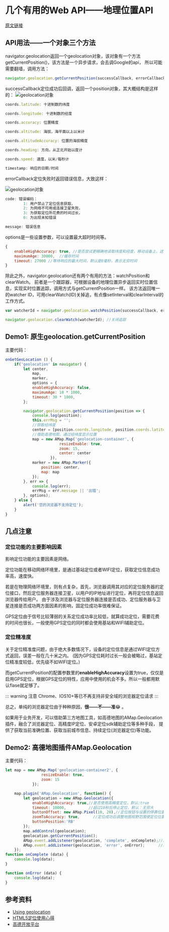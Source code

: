# 几个有用的Web API——地理位置API

[原文链接](https://denzel.netlify.com/js/useful_webapis_geolocation.html?_=2345677654321)

## API用法——一个对象三个方法
navigator.geolocation返回一个geolocation对象，该对象有一个方法getCurrentPosition()，该方法是一个异步请求，会去调Google的api，
所以可能需要翻墙，调用方法：
```js
navigator.geolocation.getCurrentPosition(successCallback, errorCallback, options);
```
successCallback定位成功后回调，返回一个position对象，其大概结构是这样的：
![geolocation对象](http://pn4meizzc.bkt.clouddn.com/blogWX20180528-105336.png)

```js
coords.latitude: 十进制数的纬度

coords.longitude: 十进制数的经度

coords.accuracy: 位置精度

coords.altitude: 海拔，海平面以上以米计

coords.altitudeAccuracy: 位置的海拔精度

coords.heading: 方向，从正北开始以度计

coords.speed: 速度，以米/每秒计

timestamp: 响应的日期/时间
```


errorCallback定位失败时返回错误信息，大致这样：

![geolocation对象](http://pn4meizzc.bkt.clouddn.com/WX20180528-110527.png)

```js
code: 错误编码：
		1: 用户禁止了定位信息获取，
		2: 为网络不可用或连接卫星失败，
		3: 为获取定位所花费的时间过长，
		0: 为出现未知错误

message: 错误信息
```

options是一些设置参数，可以设置最大超时时间等。

```js
{
  	enableHighAccuracy: true, //是否尝试更精确地读取纬度和经度，移动设备上，这可能要使用手机上的GPS，这会消耗移动设备更多的电量，定位所需时间也会更长，默认为false
  	maximumAge: 30000,  //缓存时间
  	timeout: 27000 //等待响应的最大时间，默认是0毫秒，表示无穷时间
}
```

除此之外，navigator.geolocation还有两个有用的方法：watchPosition和clearWatch。
前者是一个跟踪器，可根据设备的地理位置异步返回实时位置信息，实现实时位置追踪，调用方式与getCurrentPosition一样。
该方法返回唯一的watcher ID，可用clearWatch(ID)关掉追，有点像setInterval和clearInterval的工作方式。

```js
var watcherId = navigator.geolocation.watchPosition(successCallback, errorCallback, options); //启动追踪

navigator.geolocation.clearWatch(watcherId); //关闭追踪
```

## Demo1: 原生geolocation.getCurrentPosition

主要代码：
```js
onGetGeoLocation () {
	if('geolocation' in navigator) {
		let center,
			map,
			marker,
			options = {
			enableHighAccuracy: false,
			maximumAge: 10 * 1000,
			timeout: 30 * 1000,
		};

		navigator.geolocation.getCurrentPosition(position => {
			console.log(position);
			this.errMsg = '';
			//获取经纬度
			center = [position.coords.longitude, position.coords.latitude];
			//借助高德地图，通过经纬度显示位置
			map = new AMap.Map('geolocation-container', {
						resizeEnable: true,
						zoom: 15,
						center: center
					}),
			marker = new AMap.Marker({
				position: center,
				map: map
			});
		}, err => {
			console.log(err);
			errMsg = err.message || '出错';
		}, options);
	} else {
		alert('您的浏览器不支持定位');
	}
}
```
<WebAPIs-Geolocation/>

## 几点注意

### 定位功能的主要影响因素
影响定位功能的主要因素是网络。

定位功能在移动网络环境里，是通过基站定位或者WIFI定位，获取定位信息成功率高，速度快。

若是在物理网络环境里，则有点复杂，首先，浏览器调用其对应的定位服务器的定位接口，然后定位服务器连接卫星，以用户的IP地址进行定位，再将定位信息返回浏览器传给用户。
由于涉及浏览器与定位服务器连接是否成功、定位服务器与卫星连接是否成功两方面因素的影响，固定位成功率很难保证。

GPS定位由于信号比较薄弱的关系定位成功率比较低，就算成功定位，需要花费的时间也很长，一般使用GPS定位的同时都会使用基站和WIFI辅助定位。

### 定位精准度
关于定位精准度问题，由于绝大多数情况下，设备的定位信息是通过WIFI定位方式返回，误差一般在几十米之内。
(因为GPS定位耗时过长一般会被略过，基站定位精准度较低，优先级不如WIFI定位。)

而getCurrentPosition的配置参数里的**enableHighAccuracy**设置为true，仅仅是启用GPS定位，根据GPS定位的特性，应用中使用的机会不多。所以一般都用默认flase就足够了。

::: warning 注意
Chrome、IOS10+等已不再支持非安全域的浏览器定位请求
:::

总之，单纯的浏览器定位由于种种原因，**很——不——准**:joy: 。

如果用于业务开发，可以借助第三方地图工具，如高德地图的AMap.Geolocation插件，融合了浏览器定位、高精度IP定位、安卓定位sdk辅助定位等多种手段，
提供了获取当前准确位置、获取当前城市信息、持续定位(浏览器定位)等功能。

## Demo2: 高德地图插件AMap.Geolocation
主要代码：
```js
let map = new AMap.Map('geolocation-container2', {
				resizeEnable: true,
				zoom: 15
			});

	map.plugin('AMap.Geolocation', function() {
        let geolocation = new AMap.Geolocation({
            enableHighAccuracy: true,//是否使用高精度定位，默认:true
            timeout: 10000,          //超过10秒后停止定位，默认：无穷大
            buttonOffset: new AMap.Pixel(10, 20),//定位按钮与设置的停靠位置的偏移量，默认：Pixel(10, 20)
            zoomToAccuracy: true,      //定位成功后调整地图视野范围使定位位置及精度范围视野内可见，默认：false
            buttonPosition:'RB'
        });
        map.addControl(geolocation);
        geolocation.getCurrentPosition();
        AMap.event.addListener(geolocation, 'complete', onComplete);//返回定位信息
        AMap.event.addListener(geolocation, 'error', onError);      //返回定位出错信息
    });
function onComplete (data) {
	console.log(data);
}

function onError (data) {
	console.log(data);
}
```
<WebAPIs-AmapGeolocation/>

## 参考资料
- [Using geolocation](https://developer.mozilla.org/en-US/docs/Web/API/Geolocation/Using_geolocation)
- [HTML5定位使用心得](https://www.cnblogs.com/czf-zone/archive/2013/11/09/3415658.html)
- [高德开放平台](http://lbs.amap.com/api/javascript-api/reference/location/)


<!-- <comment-tool></comment-tool> -->